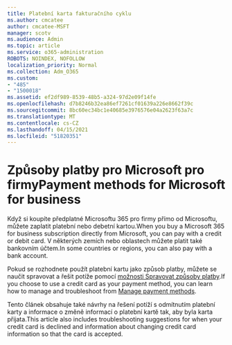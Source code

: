```yaml
---
title: Platební karta fakturačního cyklu
ms.author: cmcatee
author: cmcatee-MSFT
manager: scotv
ms.audience: Admin
ms.topic: article
ms.service: o365-administration
ROBOTS: NOINDEX, NOFOLLOW
localization_priority: Normal
ms.collection: Adm_O365
ms.custom:
- "485"
- "1500018"
ms.assetid: ef2df989-8539-48b5-a324-97d2e09f14fe
ms.openlocfilehash: d7b8246b32ea86ef7261cf01639a226e8662f39c
ms.sourcegitcommit: 8bc60ec34bc1e40685e3976576e04a2623f63a7c
ms.translationtype: MT
ms.contentlocale: cs-CZ
ms.lasthandoff: 04/15/2021
ms.locfileid: "51820351"
---
```

# <a name="payment-methods-for-microsoft-for-business"></a><span data-ttu-id="42e5b-102">Způsoby platby pro Microsoft pro firmy</span><span class="sxs-lookup"><span data-stu-id="42e5b-102">Payment methods for Microsoft for business</span></span>

<span data-ttu-id="42e5b-103">Když si koupíte předplatné Microsoftu 365 pro firmy přímo od Microsoftu, můžete zaplatit platební nebo debetní kartou.</span><span class="sxs-lookup"><span data-stu-id="42e5b-103">When you buy a Microsoft 365 for business subscription directly from Microsoft, you can pay with a credit or debit card.</span></span> <span data-ttu-id="42e5b-104">V některých zemích nebo oblastech můžete platit také bankovním účtem.</span><span class="sxs-lookup"><span data-stu-id="42e5b-104">In some countries or regions, you can also pay with a bank account.</span></span>
  
<span data-ttu-id="42e5b-105">Pokud se rozhodnete použít platební kartu jako způsob platby, můžete se naučit spravovat a řešit potíže pomocí [možnosti Spravovat způsoby platby](https://docs.microsoft.com/microsoft-365/commerce/billing-and-payments/manage-payment-methods).</span><span class="sxs-lookup"><span data-stu-id="42e5b-105">If you choose to use a credit card as your payment method, you can learn how to manage and troubleshoot from [Manage payment methods](https://docs.microsoft.com/microsoft-365/commerce/billing-and-payments/manage-payment-methods).</span></span>
  
<span data-ttu-id="42e5b-106">Tento článek obsahuje také návrhy na řešení potíží s odmítnutím platební karty a informace o změně informací o platební kartě tak, aby byla karta přijata.</span><span class="sxs-lookup"><span data-stu-id="42e5b-106">This article also includes troubleshooting suggestions for when your credit card is declined and information about changing credit card information so that the card is accepted.</span></span>